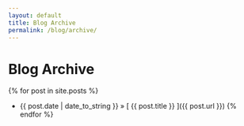```yaml
---
layout: default
title: Blog Archive
permalink: /blog/archive/
---
```


# Blog Archive

{% for post in site.posts %}
  * {{ post.date | date_to_string }} &raquo; [ {{ post.title }} ]({{ post.url }})
{% endfor %}
